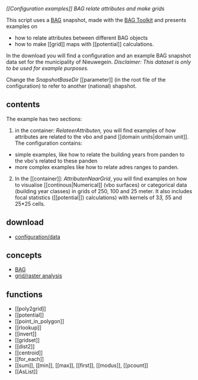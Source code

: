 *[[Configuration examples]] BAG relate attributes and make grids*

This script uses a [BAG](https://github.com/ObjectVision/BAG-Tools/wiki/BAG) snapshot, made with the [BAG Toolkit](https://github.com/ObjectVision/BAG-Tools/wiki/home) and presents examples on

- how to relate attributes between different BAG objects
- how to make [[grid]] maps with [[potential]] calculations.

In the download you will find a configuration and an example BAG snapshot data set for the municipality of Nieuwegein. *Disclaimer: This dataset is only to be used for example purposes.*

Change the *SnapshotBaseDir* [[parameter]] (in the root file of the configuration) to refer to another (national) shapshot.

## contents

The example has two sections:

1) in the container: *RelateerAttributen,* you will find examples of how attributes are related to the vbo and pand [[domain units|domain unit]]. The
configuration contains:

-   simple examples, like how to relate the building years from panden to the vbo's related to these panden
-   more complex examples like how to relate adres ranges to panden.

2) In the [[container]]: *AttributenNaarGrid*, you will find examples on how to visualise [[continous|Numerical]] (vbo surfaces) or categorical data (building year classes) in grids of 250, 100 and 25 meter. It also includes focal statistics ([[potential]]) calculations) with kernels of 3*3, 5*5 and 25*25 cells.

## download

- [configuration/data](https://www.geodms.nl/downloads/GeoDMS_Academy/geodms_academy_bag_relate_and_grid_attributes_20210524.zip)

## concepts

- [BAG](https://github.com/ObjectVision/BAG-Tools/wiki/BAG)
- [grid/raster analysis](https://geogra.uah.es/patxi/gisweb/GISModule/GIST_Raster.htm)

## functions

- [[poly2grid]]
- [[potential]]
- [[point_in_polygon]]
- [[rlookup]]
- [[invert]]
- [[gridset]]
- [[dist2]]
- [[centroid]]
- [[for_each]]
- [[sum]], [[min]], [[max]], [[first]], [[modus]], [[pcount]]
- [[AsList]]
